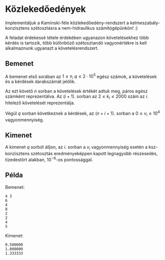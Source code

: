 # Közlekedőedények

Implementáljuk a Kaminski-féle közlekedőedény-rendszert a kelmeszabály-konzisztens szétosztásra
a nem-hidraulikus számítógépünkön! :)

A feladat érdekessé tétele érdekében ugyanazon követelésekhez több kérdés is tartozik, több különböző szétosztandó vagyonértékre is kell alkalmaznunk ugyanazt a követelésrendszert.

## Bemenet

A bemenet első sorában az $1 \leq n,q \leq 2 \cdot 10^5$ egész számok, a követelések és a kérdések darabszámát jelölik.

Az ezt követő $n$ sorban a követelések értékét adtuk meg, páros egész számként reprezentálva.
Az $(i+1)$. sorban az $2 \leq k_i \leq 2000$ szám az $i$. hitelező követelését reprezentálja.

Végül $q$ sorban következnek a kérdések, az $(n+i+1)$. sorban a $0 \leq v_i \leq 10^4$ vagyonmennyiség.

## Kimenet

A kimenet $q$ sorból álljon, az $i$. sorban a $v_i$ vagyonmennyiség esetén a ksz-konzisztens szétosztás eredményeképpen kapott legnagyobb részesedés, tizedestört alakban, $10^{-6}$-os pontossággal.

## Példa

Bemenet:
```
4 3
6
4
8
2
2
4
5
```

Kimenet:
```
0.500000
1.000000
1.333333
```
